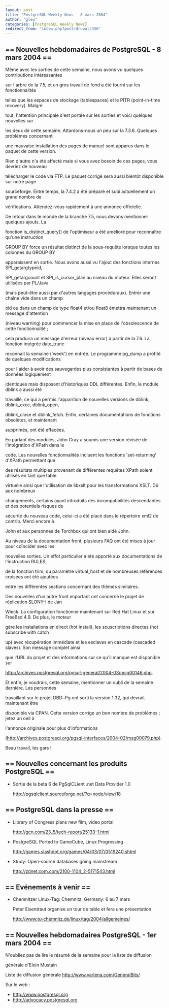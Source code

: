 ```yaml
---
layout: post
title: "PostgreSQL Weekly News - 8 mars 2004"
author: "gleu"
categories: [PostgreSQL Weekly News]
redirect_from: "index.php?post/drupal/356"
---
```



<h2>== Nouvelles hebdomadaires de PostgreSQL - 8 mars 2004 ==</h2>

<p>Même avec les sorties de cette semaine, nous avons vu quelques contributions intéressantes

sur l'arbre de la 7.5, et un gros travail de fond a été fourni sur les fonctionnalités

telles que les espaces de stockage (tablespaces) et le PITR (point-in-time recovery). Malgré

tout, l'attention principale s'est portée sur les sorties et voici quelques nouvelles sur

les deux de cette semaine. Attardons-nous un peu sur la 7.3.6. Quelques problèmes concernant

une mauvaise installation des pages de manuel sont apparus dans le paquet de cette version.

Rien d'autre n'a été affecté mais si vous avez besoin de ces pages, vous devriez de nouveau

télécharger le code via FTP. Le paquet corrigé sera aussi bientôt disponible sur notre page

sourceforge. Entre temps, la 7.4.2 a été préparé et subi actuellement un grand nombre de

vérifications. Attendez-vous rapidement à une annonce officielle.

</p>

<p>De retour dans le monde de la branche 7.5, nous devons mentionner quelques ajouts. La

fonction is_distinct_query() de l'optimiseur a été amélioré pour reconnaître qu'une instruction

GROUP BY force un résultat distinct de la sous-requête lorsque toutes les colonnes du GROUP BY

apparaissent en sortie. Nous avons aussi vu l'ajout des fonctions internes SPI_getargtypeid,

SPI_getargcount et SPI_is_cursor_plan au niveau du moteur. Elles seront utilisées par PL/Java

(mais peut-être aussi par d'autres langages procéduraux). Entrer une chaîne vide dans un champ

oid ou dans un champ de type float4 et/ou float8 émettra maintenant un message d'attention

(niveau warning) pour commencer la mise en place de l'obsolescence de cette fonctionnalité&nbsp;;

cela produira un message d'erreur (niveau error) à partir de la 7.6. La fonction intégrée date_trunc

reconnait la semaine ('week') en entrée. Le programme pg_dump a profité de quelques modifications

pour l'aider à avoir des sauvegardes plus consistantes à partir de bases de données logiquement

identiques mais disposant d'historiques DDL différentes. Enfin, le module dblink a aussi été

travaillé, ce qui a permis l'apparition de nouvelles versions de dblink, dblink_exec, dblink_open,

dblink_close et dblink_fetch. Enfin, certaines documentations de fonctions obsolètes, et maintenant

supprimés, ont été effacées.</p>

<p>En parlant des modules, John Gray a soumis une version révisée de l'intégration d'XPath dans le

code. Les nouvelles fonctionnalités incluent les fonctions 'set-returning' d'XPath permettant que

des résultats multiples provenant de différentes requêtes XPath soient utilisés en tant que table

virtuelle ainsi que l'utilisation de libxslt pour les transformations XSLT. Dû aux nombreux

changements, certains ayant introduits des incompatibilités descendantes et des potentiels risques de

sécurité du nouveau code, celui-ci a été placé dans le répertoire xml2 de contrib. Merci encore à

John et aux personnes de Torchbox qui ont bien aidé John.</p>

<p>Au niveau de la documentation front, plusieurs FAQ ont été mises à jour pour coïncider avec les

nouvelles sorties. Un effot particulier a été apporté aux documentations de l'instruction RULES,

de la fonction trim, du paramètre virtual_host et de nombreuses références croisées ont été ajoutées

entre les différentes sections concernant des thèmes similaires.</p>

<p>Des nouvelles d'un autre front important ont concerné le projet de réplication SLONY-I de Jan

Wieck. La configuration fonctionne maintenant sur Red Hat Linux et sur FreeBsd 4.9. De plus, le moteur

gère les installations en direct (hot install), les souscriptions directes (hot subscribe with catch

up) avec récupération immédiate et les esclaves en cascade (cascaded slaves). Son message complet ainsi

que l'URL du projet et des informations sur ce qu'il manque est disponible sur

<a href="http://archives.postgresql.org/pgsql-general/2004-03/msg00146.php">http://archives.postgresql.org/pgsql-general/2004-03/msg00146.php</a>.</p>

<p>Et enfin, je voudrais, cette semaine, mentionner un oubli de la semaine dernière. Les personnes

travaillant sur le projet DBD::Pg ont sorti la version 1.32, qui devrait maintenant être

disponible via CPAN. Cette version corrige un bon nombre de problèmes ; jetez un oeil à

l'annonce originale pour plus d'informations

(<a href="http://archives.postgresql.org/pgsql-interfaces/2004-02/msg00079.php">http://archives.postgresql.org/pgsql-interfaces/2004-02/msg00079.php</a>).

Beau travail, les gars !</p>

<!--more-->


<h2>== Nouvelles concernant les produits PostgreSQL ==</h2>

<ul>

<li>Sortie de la beta 6 de PgSqlCLient .net Data Provider 1.0<br />

<a href="http://pgsqlclient.sourceforge.net/?q=node/view/18">http://pgsqlclient.sourceforge.net/?q=node/view/18</a></li>

</ul>

<h2>== PostgreSQL dans la presse ==</h2>

<ul>

<li>Library of Congress plans new film, video portal<br />

<a href="http://gcn.com/23_5/tech-report/25133-1.html">http://gcn.com/23_5/tech-report/25133-1.html</a></li>

<li>PostgreSQL Ported to GameCube, Linux Progressing<br />

<a href="http://games.slashdot.org/games/04/03/07/0519240.shtml">http://games.slashdot.org/games/04/03/07/0519240.shtml</a></li>

<li>Study: Open-source databases going mainstream<br />

<a href="http://zdnet.com.com/2100-1104_2-5171543.html">http://zdnet.com.com/2100-1104_2-5171543.html</a></li>

</ul>

<h2>== Evénements à venir ==</h2>

<ul>

<li>Chemnitzer Linux-Tag: Chemnitz, Germany: 6 au 7 mars<br />

Peter Eisentraut organise un tour de table et fera une présentation<br />

<a href="http://www.tu-chemnitz.de/linux/tag/2004/allgemeines/">http://www.tu-chemnitz.de/linux/tag/2004/allgemeines/</a></li>

</ul>

<h2>== Nouvelles hebdomadaires PostgreSQL - 1er mars 2004 ==</h2>

<p>N'oubliez pas de lire le résumé de la semaine pour la liste de diffusion

générale d'Elein Mustain</p>

<p>Liste de diffusion générale <a href="http://www.varlena.com/GeneralBits/">http://www.varlena.com/GeneralBits/</a>

</p>

<p>Sur le web :

</p>

<ul>

<li><a href="http://www.postgresql.org">http://www.postgresql.org</a></li>

<li><a href="http://advocacy.postgresql.org">http://advocacy.postgresql.org</a></li>

</ul>